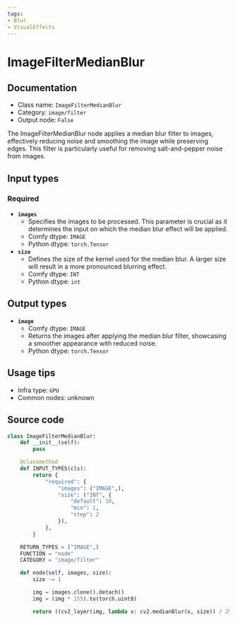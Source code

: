 ```yaml
---
tags:
- Blur
- VisualEffects
---
```


# ImageFilterMedianBlur
## Documentation
- Class name: `ImageFilterMedianBlur`
- Category: `image/filter`
- Output node: `False`

The ImageFilterMedianBlur node applies a median blur filter to images, effectively reducing noise and smoothing the image while preserving edges. This filter is particularly useful for removing salt-and-pepper noise from images.
## Input types
### Required
- **`images`**
    - Specifies the images to be processed. This parameter is crucial as it determines the input on which the median blur effect will be applied.
    - Comfy dtype: `IMAGE`
    - Python dtype: `torch.Tensor`
- **`size`**
    - Defines the size of the kernel used for the median blur. A larger size will result in a more pronounced blurring effect.
    - Comfy dtype: `INT`
    - Python dtype: `int`
## Output types
- **`image`**
    - Comfy dtype: `IMAGE`
    - Returns the images after applying the median blur filter, showcasing a smoother appearance with reduced noise.
    - Python dtype: `torch.Tensor`
## Usage tips
- Infra type: `GPU`
- Common nodes: unknown


## Source code
```python
class ImageFilterMedianBlur:
    def __init__(self):
        pass

    @classmethod
    def INPUT_TYPES(cls):
        return {
            "required": {
                "images": ("IMAGE",),
                "size": ("INT", {
                    "default": 10,
                    "min": 1,
                    "step": 2
                }),
            },
        }

    RETURN_TYPES = ("IMAGE",)
    FUNCTION = "node"
    CATEGORY = "image/filter"

    def node(self, images, size):
        size -= 1

        img = images.clone().detach()
        img = (img * 255).to(torch.uint8)

        return ((cv2_layer(img, lambda x: cv2.medianBlur(x, size)) / 255),)

```
